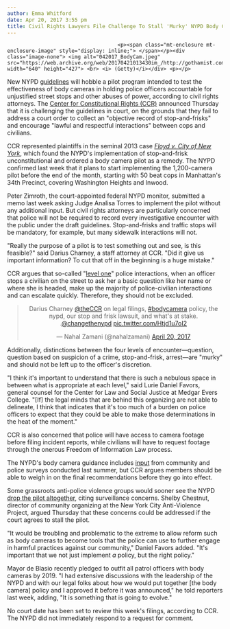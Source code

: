 ```yaml
---
author: Emma Whitford
date: Apr 20, 2017 3:55 pm
title: Civil Rights Lawyers File Challenge To Stall 'Murky' NYPD Body Camera Pilot
---
```


	
										<p><span class="mt-enclosure mt-enclosure-image" style="display: inline;"> </span></p><div class="image-none"> <img alt="042017_BodyCam.jpeg" src="https://web.archive.org/web/20170421013430im_/http://gothamist.com/attachments/nyc_ewhitford/042017_BodyCam.jpeg" width="640" height="427"> <br> <i> (Getty)</i></div> <p></p>

<p>New NYPD <a href="https://web.archive.org/web/20170421013430/http://gothamist.com/2017/04/08/nypd_releases_new_body_camera_polic.php">guidelines</a> will hobble a pilot program intended to test the effectiveness of body cameras in holding police officers accountable for unjustified street stops and other abuses of power, according to civil rights attorneys. The <a href="https://web.archive.org/web/20170421013430/https://ccrjustice.org/">Center for Constitutional Rights (CCR)</a> announced Thursday that it is challenging the guidelines in court, on the grounds that they fail to address a court order to collect an &quot;objective record of stop-and-frisks&quot; and encourage &quot;lawful and respectful interactions&quot; between cops and civilians. </p>

<p>CCR represented plaintiffs in the seminal 2013 case <a href="https://web.archive.org/web/20170421013430/https://ccrjustice.org/home/what-we-do/our-cases/floyd-et-al-v-city-new-york-et-al"><em>Floyd v. City of New York</em></a>, which found the NYPD&apos;s implementation of stop-and-frisk unconstitutional and ordered a body camera pilot as a remedy. The NYPD confirmed last week that it plans to start implementing the 1,200-camera pilot before the end of the month, starting with 50 beat cops in Manhattan&apos;s 34th Precinct, covering Washington Heights and Inwood. </p>

<p>Peter Zimroth, the court-appointed federal NYPD monitor, submitted a memo last week asking Judge Analisa Torres to implement the pilot without any additional input. But civil rights attorneys are particularly concerned that police will not be required to record every investigative encounter with the public under the draft guidelines. Stop-and-frisks and traffic stops will be mandatory, for example, but many sidewalk interactions will not. </p>

<p>&quot;Really the purpose of a pilot is to test something out and see, is this feasible?&quot; said Darius Charney, a staff attorney at CCR. &quot;Did it give us important information? To cut that off in the beginning is a huge mistake.&quot; </p>

<p>CCR argues that so-called &quot;<a href="https://web.archive.org/web/20170421013430/http://nassau18b.org/search_seizure/Debours%20Four%20Levels.pdf">level one</a>&quot; police interactions, when an officer stops a civilian on the street to ask her a basic question like her name or where she is headed, make up the majority of police-civilian interactions and can escalate quickly. Therefore, they should not be excluded. </p>

<center><blockquote class="twitter-tweet" data-lang="en"><p lang="en" dir="ltr">Darius Charney <a href="https://web.archive.org/web/20170421013430/https://twitter.com/theCCR">@theCCR</a> on legal filings, <a href="https://web.archive.org/web/20170421013430/https://twitter.com/hashtag/bodycamera?src=hash">#bodycamera</a> policy, the nypd, our stop and frisk lawsuit, and what&apos;s at stake. .<a href="https://web.archive.org/web/20170421013430/https://twitter.com/changethenypd">@changethenypd</a> <a href="https://web.archive.org/web/20170421013430/https://t.co/Htjd1u7oI2">pic.twitter.com/Htjd1u7oI2</a></p>&#x2014; Nahal Zamani (@nahalzamani) <a href="https://web.archive.org/web/20170421013430/https://twitter.com/nahalzamani/status/855116101453217792">April 20, 2017</a></blockquote>
<script async src="//web.archive.org/web/20170421013430js_/http://platform.twitter.com/widgets.js" charset="utf-8"></script></center>

<p>Additionally, distinctions between the four levels of encounter&#x2014;question, question based on suspicion of a crime, stop-and-frisk, arrest&#x2014;are &quot;murky&quot; and should not be left up to the officer&apos;s discretion. </p>

<p>&quot;I think it&apos;s important to understand that there is such a nebulous space in between what is appropriate at each level,&quot; said Lurie Daniel Favors, general counsel for the Center for Law and Social Justice at Medgar Evers College. &quot;[If] the legal minds that are behind this organizing are not able to delineate, I think that indicates that it&apos;s too much of a burden on police officers to expect that they could be able to make those determinations in the heat of the moment.&quot; </p>

<p>CCR is also concerned that police will have access to camera footage before filing incident reports, while civilians will have to request footage through the onerous Freedom of Information Law process. </p>

<p>The NYPD&apos;s body camera guidance includes <a href="https://web.archive.org/web/20170421013430/http://gothamist.com/2016/06/29/nypd_body_cams_survey.php">input</a> from community and police surveys conducted last summer, but CCR argues members should be able to weigh in on the final recommendations before they go into effect. </p>

<p>Some grassroots anti-police violence groups would sooner see the NYPD <a href="https://web.archive.org/web/20170421013430/http://gothamist.com/2017/04/20/nypd_body_camera.php">drop the pilot altogether</a>, citing surveillance concerns. Shelby Chestnut, director of community organizing at the New York City Anti-Violence Project, argued Thursday that these concerns could be addressed if the court agrees to stall the pilot. </p>

<p>&quot;It would be troubling and problematic to the extreme to allow reform such as body cameras to become tools that the police can use to further engage in harmful practices against our community,&quot; Daniel Favors added. &quot;It&apos;s important that we not just implement <em>a</em> policy, but the right policy.&quot; </p>

<p>Mayor de Blasio recently pledged to outfit all patrol officers with body cameras by 2019. &quot;I had extensive discussions with the leadership of the NYPD and with our legal folks about how we would put together [the body camera] policy and I approved it before it was announced,&quot; he told reporters last week, adding, &quot;It is something that is going to evolve.&quot;</p>

<p>No court date has been set to review this week&apos;s filings, according to CCR. The NYPD did not immediately respond to a request for comment. </p>					
										
									
				